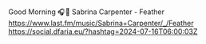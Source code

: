 Good Morning 🎧🎵 Sabrina Carpenter - Feather  https://www.last.fm/music/Sabrina+Carpenter/_/Feather https://social.dfaria.eu/?hashtag=2024-07-16T06:00:03Z